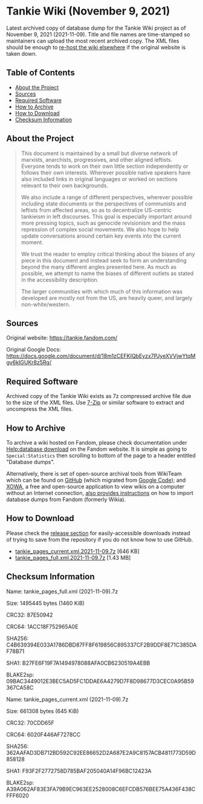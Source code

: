 # Tankie Wiki (November 9, 2021)
Latest archived copy of database dump for the Tankie Wiki project as of November 9, 2021 (2021-11-09). Title and file names are time-stamped so maintainers can upload the most recent archived copy. The XML files should be enough to [re-host the wiki elsewhere](https://www.mediawiki.org/wiki/Manual:Importing_XML_dumps) if the original website is taken down.

## Table of Contents
* [About the Project](#about-the-project)
* [Sources](#sources)
* [Required Software](#required-software)
* [How to Archive](#how-to-archive)
* [How to Download](#how-to-download)
* [Checksum Information](#checksum-information)

## About the Project
>
>This document is maintained by a small but diverse network of marxists, anarchists, progressives, and other aligned leftists. Everyone tends to work on their own little section independently or follows their own interests. Wherever possible native speakers have also included links in original languages or worked on sections relevant to their own backgrounds.
>
>We also include a range of different perspectives, wherever possible including state documents or the perspectives of communists and leftists from affected areas, so as to decentralize US-centric tankieism in left discourses. This goal is especially important around more pressing topics, such as genocide revisionism and the mass repression of complex social movements. We also hope to help update conversations around certain key events into the current moment.
>
>We trust the reader to employ critical thinking about the biases of any piece in this document and instead seek to form an understanding beyond the many different angles presented here. As much as possible, we attempt to name the biases of different outlets as stated in the accessibility description.
>
>The larger communities with which much of this information was developed are mostly not from the US, are heavily queer, and largely non-white/western.

## Sources

Original website: https://tankie.fandom.com/

Original Google Docs: https://docs.google.com/document/d/18m1zCEFKIQbEyzx7PJyeXVVjwYtqMgv6kIGUKr8z5Rg/

## Required Software
Archived copy of the Tankie Wiki exists as 7z compressed archive file due to the size of the XML files. Use [7-Zip](https://www.7-zip.org/) or similar software to extract and uncompress the XML files.

## How to Archive
To archive a wiki hosted on Fandom, please check documentation under [Help:database download](https://community.fandom.com/wiki/Help:Database_download) on the Fandom website. It is simple as going to ```Special:Statistics``` then scrolling to bottom of the page to a header entitled "Database dumps".

Alternatively, there is set of open-source archival tools from WikiTeam which can be found on [GitHub](https://github.com/WikiTeam/wikiteam) (which migrated from [Google Code](https://code.google.com/archive/p/wikiteam/)); and [XOWA](http://xowa.org/), a free and open-source application to view wikis on a computer without an Internet connection, [also provides instructions](http://xowa.org/home/wiki/App/Wiki_types/Wikia.com) on how to import database dumps from Fandom (formerly Wikia).

## How to Download
Please check the [release section](https://github.com/BlackBorscht/Tankie-Wiki-2021-11-09/releases) for easily-accessible downloads instead of trying to save from the repository if you do not know how to use GitHub.
* [tankie_pages_current.xml.2021-11-09.7z](https://github.com/BlackBorscht/Tankie-Wiki-2021-11-09/releases/download/archived/tankie_pages_current.xml.2021-11-09.7z) [646 KB]
* [tankie_pages_full.xml.2021-11-09.7z](https://github.com/BlackBorscht/Tankie-Wiki-2021-11-09/releases/download/archived/tankie_pages_full.xml.2021-11-09.7z) [1.43 MB]
## Checksum Information

Name: tankie_pages_full.xml (2021-11-09).7z

Size: 1495445 bytes (1460 KiB)

CRC32: 87E50942

CRC64: 1ACC18F752965A0E

SHA256: C4B639394E033A1786DBD87FF8F619856C895337CF2B9DDF8E71C385DAF78B71

SHA1: B27FE6F19F7A1494978088AFA0CB6230519A4EBB

BLAKE2sp: 09BAC3449012E3BEC5AD5FC1DDAE6A4279D7F8D98677D3CEC0A95B59367CA58C

Name: tankie_pages_current.xml (2021-11-09).7z

Size: 661308 bytes (645 KiB)

CRC32: 70CDD65F

CRC64: 6020F446AF7278CC

SHA256: 362AAFAD3DB712BD592C92EE86652D2A687E2A9C8157ACB4811773D59D858128

SHA1: F93F2F2772758D785BAF205040A14F96BC12423A

BLAKE2sp: A39A062AF83E3FA79B9EC963EE2528008C6EFCDB576BEE75A436F438CFFF6020
